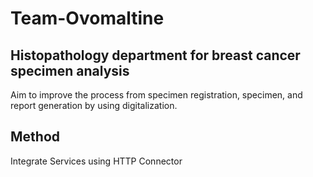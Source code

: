 # Team-Ovomaltine
## Histopathology department for breast cancer specimen analysis
Aim to improve the process from specimen registration, specimen, and report generation by using digitalization.
## Method 
Integrate Services using HTTP Connector
